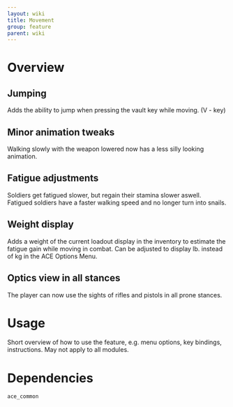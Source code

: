 ```yaml
---
layout: wiki
title: Movement
group: feature
parent: wiki
---
```

# Overview
## Jumping
Adds the ability to jump when pressing the vault key while moving. (V - key)
## Minor animation tweaks
Walking slowly with the weapon lowered now has a less silly looking animation.
## Fatigue adjustments
Soldiers get fatigued slower, but regain their stamina slower aswell. Fatigued soldiers have a faster walking speed and no longer turn into snails.
## Weight display
Adds a weight of the current loadout display in the inventory to estimate the fatigue gain while moving in combat. Can be adjusted to display lb. instead of kg in the ACE Options Menu.
## Optics view in all stances
The player can now use the sights of rifles and pistols in all prone stances.

# Usage
Short overview of how to use the feature, e.g. menu options, key bindings, 
instructions. May not apply to all modules.

# Dependencies
`ace_common`
